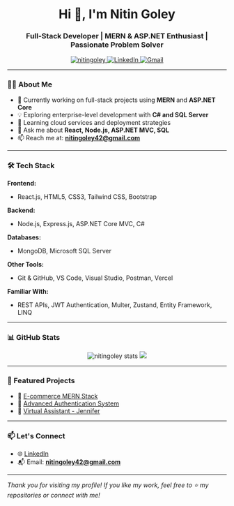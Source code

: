 <h1 align="center">Hi 👋, I'm Nitin Goley</h1>
<h3 align="center">Full-Stack Developer | MERN & ASP.NET Enthusiast | Passionate Problem Solver</h3>

<p align="center">
  <a href="https://github.com/nitingoley">
    <img src="https://komarev.com/ghpvc/?username=nitingoley&label=Profile%20views&color=0e75b6&style=flat" alt="nitingoley" />
  </a>
  <a href="https://linkedin.com/in/nit" target="_blank">
    <img alt="LinkedIn" src="https://img.shields.io/badge/LinkedIn-blue?logo=linkedin&style=flat&link=https://linkedin.com/in/nitingoley42" />
  </a>
  <a href="mailto:nitingoley42@gmail.com">
    <img alt="Gmail" src="https://img.shields.io/badge/Gmail-D14836?style=flat&logo=gmail&logoColor=white" />
  </a>
</p>

---

### 👨‍💻 About Me

- 🔭 Currently working on full-stack projects using **MERN** and **ASP.NET Core**
- 💡 Exploring enterprise-level development with **C# and SQL Server**
- 🌱 Learning cloud services and deployment strategies
- 💬 Ask me about **React, Node.js, ASP.NET MVC, SQL**
- 📫 Reach me at: **nitingoley42@gmail.com**

---

### 🛠️ Tech Stack

**Frontend:**  
- React.js, HTML5, CSS3, Tailwind CSS, Bootstrap

**Backend:**  
- Node.js, Express.js, ASP.NET Core MVC, C#

**Databases:**  
- MongoDB, Microsoft SQL Server

**Other Tools:**  
- Git & GitHub, VS Code, Visual Studio, Postman, Vercel

**Familiar With:**  
- REST APIs, JWT Authentication, Multer, Zustand, Entity Framework, LINQ

---

### 📊 GitHub Stats

<p align="center">
  <img src="https://github-readme-stats.vercel.app/api?username=nitingoley&show_icons=true&theme=radical" alt="nitingoley stats" />
  <img src="https://github-readme-stats.vercel.app/api/top-langs/?username=nitingoley&layout=compact&theme=radical" />
</p>

---

### 📂 Featured Projects

- 🛒 [E-commerce MERN Stack](https://github.com/nitingoley/e-commerce-mern-stack)
- 🔐 [Advanced Authentication System](https://github.com/nitingoley/Advance-Auth)
- 💬 [Virtual Assistant - Jennifer](https://github.com/nitingoley/Virtual-Assistant)

---

### 📫 Let's Connect

- 🌐 [LinkedIn](https://linkedin.com/in/ni2)
- 📬 Email: **nitingoley42@gmail.com**

---

_Thank you for visiting my profile! If you like my work, feel free to ⭐️ my repositories or connect with me!_
